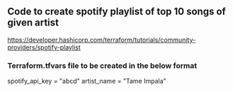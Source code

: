 ## Code to create spotify playlist of top 10 songs of given artist
https://developer.hashicorp.com/terraform/tutorials/community-providers/spotify-playlist

### Terraform.tfvars file to be created in the below format
spotify_api_key = "abcd"
artist_name = "Tame Impala"
